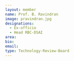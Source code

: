 ```yaml
---
layout: member
name: Prof. B. Ravindran
image: pravindran.jpg
designations: 
  - Ex-officio
  - Head RBC-DSAI
area:
bio:
email:
type: Technology-Review-Board
---
```

